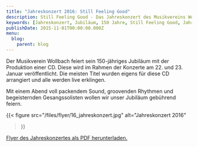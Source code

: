 ```yaml
---
title: "Jahreskonzert 2016: Still Feeling Good"
description: Still Feeling Good - Das Jahreskonzert des Musikvereins Wollbach im Jahr 2016 anlässlich des 150 jährigen Jubiläums.
keywords: [Jahreskonzert, Jubiläum, 150 Jahre, Still Feeling Good, Jahreskonzert 2016, Konzert]
publishDate: 2015-11-01T00:00:00.000Z
menu:
  blog:
    parent: blog
---
```


Der Musikverein Wollbach feiert sein 150-jähriges Jubiläum mit der
Produktion einer CD. Diese wird im Rahmen der Konzerte am 22. und 23.
Januar veröffentlicht. Die meisten Titel wurden eigens für diese CD
arrangiert und alle werden live erklingen.

Mit einem Abend voll packendem Sound, groovenden Rhythmen und begeisternden
Gesangssolisten wollen wir unser Jubiläum gebührend feiern.

{{< figure src="/files/flyer/16_jahreskonzert.jpg"
           alt="Jahreskonzert 2016"
>}}

[Flyer des Jahreskonzertes als PDF herunterladen.](/files/flyer/16_jahreskonzert.pdf)
